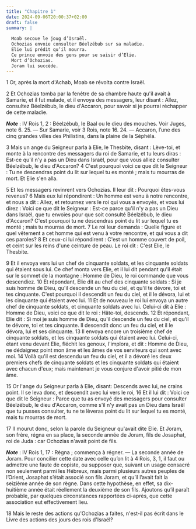 ```yaml
---
title: "Chapitre 1"
date: 2024-09-06T20:00:37+02:00
draft: false
summary: |
  
  Moab secoue le joug d’Israël.
  Ochozias envoie consulter Béelzébub sur sa maladie.
  Elie lui prédit qu’il mourra.
  Ce prince envoie des gens pour se saisir d’Elie.
  Mort d’Ochozias.
  Joram lui succède.
---
```



1 Or, après la mort d'Achab, Moab se révolta contre Israël.


2 Et Ochozias tomba par la fenêtre de sa chambre haute qu'il avait à Samarie, et il fut malade, et il envoya des messagers, leur disant : Allez, consultez Béelzébub, le dieu d'Accaron, pour savoir si je pourrai réchapper de cette maladie.

***Note*** :  IV Rois 1, 2 : Béelzébub, le Baal ou le dieu des mouches. Voir Juges, note 6. 25. ― Sur Samarie, voir 3 Rois, note 16. 24. ― Accaron, l’une des cinq grandes villes des Philistins, dans la plaine de la Séphéla.

3 Mais un ange du Seigneur parla à Elie, le Thesbite, disant : Lève-toi, et monte à la rencontre des messagers du roi de Samarie, et tu leurs diras : Est-ce qu'il n'y a pas un Dieu dans Israël, pour que vous alliez consulter Béelzébub, le dieu d'Accaron? 4 C'est pourquoi voici ce que dit le Seigneur : Tu ne descendras point du lit sur lequel tu es monté ; mais tu mourras de mort. Et Elie s'en alla.


5 Et les messagers revinrent vers Ochozias. Il leur dit : Pourquoi êtes-vous revenus? 6 Mais eux lui répondirent : Un homme est venu à notre rencontre, et nous a dit : Allez, et retournez vers le roi qui vous a envoyés, et vous lui direz : Voici ce que dit le Seigneur : Est-ce parce qu'il n'y a pas un Dieu dans Israël, que tu envoies pour que soit consulté Béelzébub, le dieu d'Accaron? C'est pourquoi tu ne descendras point du lit sur lequel tu es monté ; mais tu mourras de mort. 7 Le roi leur demanda : Quelle figure et quel vêtement a cet homme qui est venu à votre rencontre, et qui vous a dit ces paroles? 8 Et ceux-ci lui répondirent : C'est un homme couvert de poil, et ceint sur les reins d'une ceinture de peau. Le roi dit : C'est Elie, le Thesbite.


9 Et il envoya vers lui un chef de cinquante soldats, et les cinquante soldats qui étaient sous lui. Ce chef monta vers Elie, et il lui dit pendant qu'il était sur le sommet de la montagne : Homme de Dieu, le roi commande que vous descendiez. 10 Et répondant, Elie dit au chef des cinquante soldats : Si je suis homme de Dieu, qu'il descende un feu du ciel, et qu'il te dévore, toi et tes cinquante. C'est pourquoi il descendit un feu du ciel, et il le dévora, lui et les cinquante qui étaient avec lui. 11 Et de nouveau le roi lui envoya un autre chef de cinquante soldats, et cinquante soldats avec lui. Celui-ci dit à Elie : Homme de Dieu, voici ce que dit le roi : Hâte-toi, descends. 12 Et répondant, Elie dit : Si moi je suis homme de Dieu, qu'il descende un feu du ciel, et qu'il te dévore, toi et tes cinquante. Il descendit donc un feu du ciel, et il le dévora, lui et ses cinquante. 13 Il envoya encore un troisième chef de cinquante soldats, et les cinquante soldats qui étaient avec lui. Celui-ci, étant venu devant
Elie, fléchit les genoux, l'implora, et dit : Homme de Dieu, ne dédaignez point mon âme et les âmes de vos serviteurs qui sont avec moi. 14 Voilà qu'il est descendu un feu du ciel, et il a dévoré les deux premiers chefs de cinquante soldats et les cinquante soldats qui étaient avec chacun d'eux; mais maintenant je vous conjure d'avoir pitié de mon âme.


15 Or l'ange du Seigneur parla à Elie, disant: Descends avec lui, ne crains point. Il se leva donc, et descendit avec lui vers le roi, 16 Et il lui dit : Voici ce que dit le Seigneur : Parce que tu as envoyé des messagers pour consulter Béelzébub, le dieu d'Accaron, comme s'il n'y avait pas un Dieu dans Israël que tu pusses consulter, tu ne te lèveras point du lit sur lequel tu es monté, mais tu mourras de mort.


17 Il mourut donc, selon la parole du Seigneur qu'avait dite Elie. Et Joram, son frère, régna en sa place, la seconde année de Joram, fils de Josaphat, roi de Juda : car Ochozias n'avait point de fils.

***Note*** :  IV Rois 1, 17 : Régna ; commença à régner. ― La seconde année de Joram. Pour concilier cette date avec celle qu’on lit à 4 Rois, 3, 1, il faut ou admettre une faute de copiste, ou supposer que, suivant un usage consacré non seulement parmi les Hébreux, mais parmi plusieurs autres peuples de l’Orient, Josaphat s’était associé son fils Joram, et qu’il l’avait fait la seizième année de son règne. Dans cette hypothèse, en effet, sa dix-huitième année était réellement la deuxième de son fils. Ajoutons qu’il paraît probable, par quelques circonstances rapportées ci-après, que cette association eut effectivement lieu.


18 Mais le reste des actions qu'Ochozias a faites, n'est-il pas écrit dans le Livre des actions des jours des rois d'Israël?

